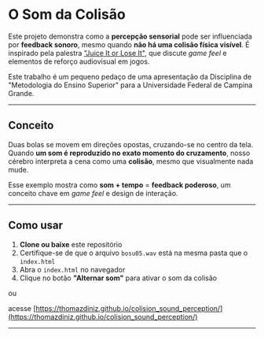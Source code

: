 # O Som da Colisão

Este projeto demonstra como a **percepção sensorial** pode ser influenciada por **feedback sonoro**, mesmo quando **não há uma colisão física visível**. É inspirado pela palestra ["Juice It or Lose It"](https://www.youtube.com/watch?v=Fy0aCDmgnxg), que discute *game feel* e elementos de reforço audiovisual em jogos.

Este trabalho é um pequeno pedaço de uma apresentação da Disciplina de "Metodologia do Ensino Superior" para a Universidade Federal de Campina Grande.

---

## Conceito

Duas bolas se movem em direções opostas, cruzando-se no centro da tela. Quando **um som é reproduzido no exato momento do cruzamento**, nosso cérebro interpreta a cena como uma **colisão**, mesmo que visualmente nada mude.

Esse exemplo mostra como **som + tempo** = **feedback poderoso**, um conceito chave em *game feel* e design de interação.

---

## Como usar

1. **Clone ou baixe** este repositório
2. Certifique-se de que o arquivo `bosu05.wav` está na mesma pasta que o `index.html`
3. Abra o `index.html` no navegador
4. Clique no botão **"Alternar som"** para ativar o som da colisão

ou 

acesse [https://thomazdiniz.github.io/colision_sound_perception/](https://thomazdiniz.github.io/colision_sound_perception/)

---
